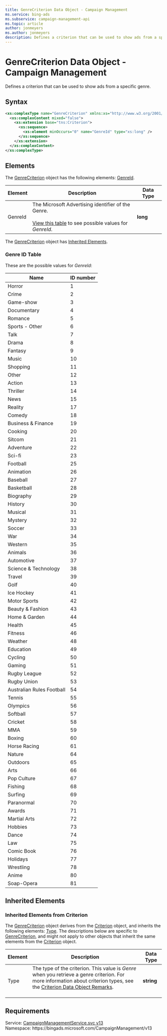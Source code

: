 ```yaml
---
title: GenreCriterion Data Object - Campaign Management
ms.service: bing-ads
ms.subservice: campaign-management-api
ms.topic: article
author: jonmeyers
ms.author: jonmeyers
description: Defines a criterion that can be used to show ads from a specific genre.
---
```

# GenreCriterion Data Object - Campaign Management
Defines a criterion that can be used to show ads from a specific genre.

## Syntax
```xml
<xs:complexType name="GenreCriterion" xmlns:xs="http://www.w3.org/2001/XMLSchema">
  <xs:complexContent mixed="false">
    <xs:extension base="tns:Criterion">
      <xs:sequence>
        <xs:element minOccurs="0" name="GenreId" type="xs:long" />
      </xs:sequence>
    </xs:extension>
  </xs:complexContent>
</xs:complexType>
```

## <a name="elements"></a>Elements

The [GenreCriterion](genrecriterion.md) object has the following elements: [GenreId](#genreid).

|Element|Description|Data Type|
|-----------|---------------|-------------|
|<a name="genreid"></a>GenreId|The Microsoft Advertising identifier of the Genre.<br/><br/>[View this table](#genreid-table) to see possible values for *GenreId*.|**long**|

The [GenreCriterion](genrecriterion.md) object has [Inherited Elements](#inheritedelements).

### <a name="genreid-table"></a>Genre ID Table

These are the possible values for *GenreId*:

|Name|ID number|
|-----------|---------------|
|Horror|1|
|Crime|2|
|Game-show|3|
|Documentary|4|
|Romance|5|
|Sports - Other|6|
|Talk|7|
|Drama|8|
|Fantasy|9|
|Music|10|
|Shopping|11|
|Other|12|
|Action|13|
|Thriller|14|
|News|15|
|Reality|17|
|Comedy|18|
|Business & Finance|19|
|Cooking|20|
|Sitcom|21|
|Adventure|22|
|Sci-fi|23|
|Football|25|
|Animation|26|
|Baseball|27|
|Basketball|28|
|Biography|29|
|History|30|
|Musical|31|
|Mystery|32|
|Soccer|33|
|War|34|
|Western|35|
|Animals|36|
|Automotive|37|
|Science & Technology|38|
|Travel|39|
|Golf|40|
|Ice Hockey|41|
|Motor Sports|42|
|Beauty & Fashion|43|
|Home & Garden|44|
|Health|45|
|Fitness|46|
|Weather|48|
|Education|49|
|Cycling|50|
|Gaming|51|
|Rugby League|52|
|Rugby Union|53|
|Australian Rules Football|54|
|Tennis|55|
|Olympics|56|
|Softball|57|
|Cricket|58|
|MMA|59|
|Boxing|60|
|Horse Racing|61|
|Nature|64|
|Outdoors|65|
|Arts|66|
|Pop Culture|67|
|Fishing|68|
|Surfing|69|
|Paranormal|70|
|Awards|71|
|Martial Arts|72|
|Hobbies|73|
|Dance|74|
|Law|75|
|Comic Book|76|
|Holidays|77|
|Wrestling|78|
|Anime|80|
|Soap-Opera|81|

## <a name="inheritedelements"></a>Inherited Elements

### <a name="inheritedelementscriterion"></a>Inherited Elements from Criterion
The [GenreCriterion](genrecriterion.md) object derives from the [Criterion](criterion.md) object, and inherits the following elements: [Type](#type). The descriptions below are specific to [GenreCriterion](genrecriterion.md), and might not apply to other objects that inherit the same elements from the [Criterion](criterion.md) object.  

|Element|Description|Data Type|
|-----------|---------------|-------------|
|<a name="type"></a>Type|The type of the criterion. This value is *Genre* when you retrieve a genre criterion. For more information about criterion types, see the [Criterion Data Object Remarks](criterion.md#remarks).<br/><br/>|**string**|

## Requirements
Service: [CampaignManagementService.svc v13](https://campaign.api.bingads.microsoft.com/Api/Advertiser/CampaignManagement/v13/CampaignManagementService.svc)  
Namespace: https\://bingads.microsoft.com/CampaignManagement/v13  

